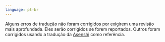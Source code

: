 ```yaml
---
language: pt-br
---
```


Alguns erros de tradução não foram corrigidos por exigirem uma revisão mais aprofundada. Eles serão corrigidos se forem reportados. Outros foram corrigidos usando a tradução da [Asenshi](https://asenshi.moe/) como referência.
